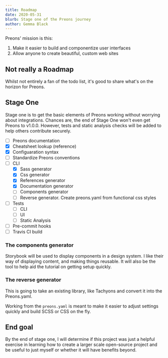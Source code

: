 ```yaml
---
title: Roadmap
date: 2020-05-31
blurb: Stage one of the Preons journey
author: Gemma Black
---
```


Preons' mission is this:

1. Make it easier to build and componentize user interfaces
2. Allow anyone to create beautiful, custom web sites

## Not really a Roadmap

Whilst not entirely a fan of the todo list, it's good to share what's on the horizon for Preons.

## Stage One

Stage one is to get the basic elements of Preons working without worrying about integrations. Chances are, the end of Stage One won't even get Preons to v1.0.0. However, tests and static analysis checks will be added to help others contribute securely.

- [ ] Preons documentation
- [x] Cheatsheet lookup (reference)
- [x] Configuaration syntax
- [ ] Standardize Preons conventions
- [ ] CLI
  - [x] Sass generator
  - [x] Css generator
  - [x] References generator
  - [x] Documentation generator
  - [ ] Components generator
  - [ ] Reverse generator. Create preons.yaml from functional css styles
- [ ] Tests
  - [ ] CLI
  - [ ] UI
  - [ ] Static Analysis
- [ ] Pre-commit hooks
- [ ] Travis CI build

### The components generator

Storybook will be used to display components in a design system. I like their way of displaying content, and making things reusable. It will also be the tool to help aid the tutorial on getting setup quickly.

### The reverse generator

This is going to take an existing library, like Tachyons and convert it into the Preons.yaml.

Working from the `preons.yaml` is meant to make it easier to adjust settings quickly and build SCSS or CSS on the fly.

## End goal

By the end of stage one, I will determine if this project was just a helpful exercise in learning how to create a larger scale open-source project and be useful to just myself or whether it will have benefits beyond.
